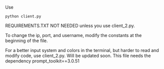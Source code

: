 Use
```
python client.py
```
REQUIREMENTS.TXT NOT NEEDED unless you use client_2.py.

To change the ip, port, and username, modify the constants at the beginning of the file.

For a better input system and colors in the terminal, but harder to read and modify code, use client_2.py. Will be updated soon. This file needs the dependency prompt_toolkit==3.0.51
